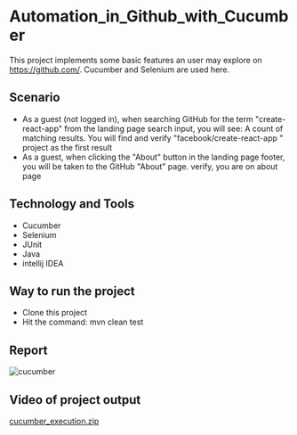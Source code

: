 # Automation_in_Github_with_Cucumber
This project implements some basic features an user may explore on https://github.com/. Cucumber and Selenium are used here. 

## Scenario
- As a guest (not logged in), when searching GitHub for the term "create-react-app" from the landing page search input, you will see: A count of matching results. You will find and verify "facebook/create-react-app " project as the first result
- As a guest, when clicking the "About" button in the landing page footer, you will be taken to the GitHub "About" page. verify, you are on about page

## Technology and Tools
- Cucumber
- Selenium
- JUnit
- Java
- intellij IDEA

## Way to run the project
- Clone this project
- Hit the command: mvn clean test

## Report
![cucumber](https://github.com/siratulmustakim/Automation_in_Github_with_Cucumber/assets/46200508/fd8f01b4-34d6-46eb-8298-e3769d0eb44d)

## Video of project output
[cucumber_execution.zip](https://github.com/siratulmustakim/Automation_in_Github_with_Cucumber/files/12171377/cucumber_execution.zip)
